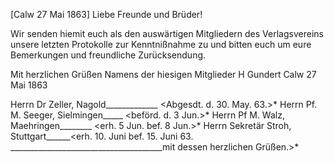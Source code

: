  [Calw 27 Mai 1863]
Liebe Freunde und Brüder!

Wir senden hiemit euch als den auswärtigen Mitgliedern des Verlagsvereins unsere letzten Protokolle zur Kenntnißnahme zu und bitten euch um eure Bemerkungen und freundliche Zurücksendung.

 Mit herzlichen Grüßen
 Namens der hiesigen Mitglieder
 H Gundert
Calw 27 Mai 1863



Herrn Dr Zeller, Nagold_____________ <Abgesdt. d. 30. May. 63.>* Herrn Pf. M. Seeger, Sielmingen_____ <beförd. d. 3 Jun.>*
Herrn Pf M. Walz, Maehringen________ <erh. 5 Jun. bef. 8 Jun.>* Herrn Sekretär Stroh, Stuttgart______<erh. 10. Juni bef. 15. Juni 63. ______________________________________mit dessen herzlichen Grüßen.>* 